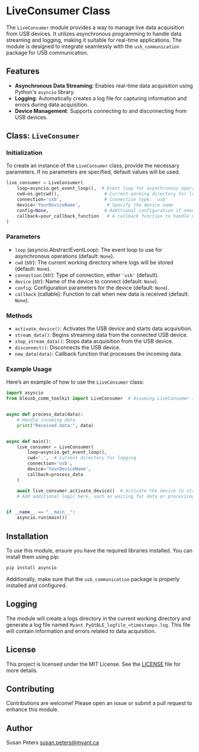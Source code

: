 
# LiveConsumer Class

The `LiveConsumer` module provides a way to manage live data acquisition from USB devices. It utilizes asynchronous programming to handle data streaming and logging, making it suitable for real-time applications. The module is designed to integrate seamlessly with the `usb_communication` package for USB communication.

## Features

- **Asynchronous Data Streaming**: Enables real-time data acquisition using Python's `asyncio` library.
- **Logging**: Automatically creates a log file for capturing information and errors during data acquisition.
- **Device Management**: Supports connecting to and disconnecting from USB devices.

## Class: `LiveConsumer`

### Initialization

To create an instance of the `LiveConsumer` class, provide the necessary parameters. If no parameters are specified, default values will be used.

```python
live_consumer = LiveConsumer(
    loop=asyncio.get_event_loop(),  # Event loop for asynchronous operations
    cwd=os.getcwd(),                 # Current working directory for logging
    connection='usb',                # Connection type: 'usb'
    device='YourDeviceName',          # Specify the device name
    config=None,                     # Additional configuration if needed
    callback=your_callback_function   # A callback function to handle new data
)
```

### Parameters

- `loop` (asyncio.AbstractEventLoop): The event loop to use for asynchronous operations (default: `None`).
- `cwd` (str): The current working directory where logs will be stored (default: `None`).
- `connection` (str): Type of connection, either `'usb'` (default).
- `device` (str): Name of the device to connect (default: `None`).
- `config`: Configuration parameters for the device (default: `None`).
- `callback` (callable): Function to call when new data is received (default: `None`).

### Methods

- `activate_device()`: Activates the USB device and starts data acquisition.
- `stream_data()`: Begins streaming data from the connected USB device.
- `stop_stream_data()`: Stops data acquisition from the USB device.
- `disconnect()`: Disconnects the USB device.
- `new_data(data)`: Callback function that processes the incoming data.

### Example Usage

Here’s an example of how to use the `LiveConsumer` class:

```python
import asyncio
from bleusb_comm_toolkit import LiveConsumer  # Assuming LiveConsumer is in data_management module


async def process_data(data):
    # Handle incoming data
    print("Received data:", data)


async def main():
    live_consumer = LiveConsumer(
        loop=asyncio.get_event_loop(),
        cwd='.',  # Current directory for logging
        connection='usb',
        device='YourDeviceName',
        callback=process_data
    )

    await live_consumer.activate_device()  # Activate the device to start data acquisition
    # Add additional logic here, such as waiting for data or processing it


if __name__ == "__main__":
    asyncio.run(main())
```

## Installation

To use this module, ensure you have the required libraries installed. You can install them using pip:

```bash
pip install asyncio
```

Additionally, make sure that the `usb_communication` package is properly installed and configured.

## Logging

The module will create a logs directory in the current working directory and generate a log file named `Myant_PyQtBLE_logfile_<timestamp>.log`. This file will contain information and errors related to data acquisition.

## License

This project is licensed under the MIT License. See the [LICENSE](LICENSE) file for more details.

## Contributing

Contributions are welcome! Please open an issue or submit a pull request to enhance this module.

## Author

Susan Peters
susan.peters@myant.ca 
```

